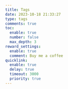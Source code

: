 ```yaml
---
title: Tags
date: 2023-10-18 21:33:27
type: tags
comments: true
toc:
  enable: true
  number: false
  max_depth: 3
reward_settings:
  enable: true
  comment: Buy me a coffee
quicklink:
  enable: true
  delay: true
  timeout: 3000
  priority: true
---
```

